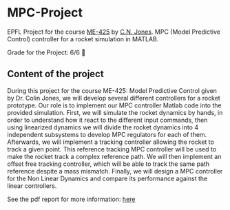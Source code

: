 # MPC-Project
EPFL Project for the course [ME-425](https://edu.epfl.ch/coursebook/fr/model-predictive-control-ME-425) by [C.N. Jones](https://people.epfl.ch/colin.jones?lang=fr).
MPC (Model Predictive Control) controller for a rocket simulation in MATLAB.

Grade for the Project: 6/6 🥳

## Content of the project
During this project for the course ME-425: Model Predictive Control given by Dr. Colin Jones, we
will develop several different controllers for a rocket prototype. Our role is to implement our MPC
controller Matlab code into the provided simulation. First, we will simulate the rocket dynamics by
hands, in order to understand how it react to the different input commands, then using linearized
dynamics we will divide the rocket dynamics into 4 independent subsystems to develop MPC regulators
for each of them. Afterwards, we will implement a tracking controller allowing the rocket to
track a given point. This reference tracking MPC controller will be used to make the rocket track a
complex reference path. We will then implement an offset free tracking controller, which will be able
to track the same path reference despite a mass mismatch. Finally, we will design a MPC controller
for the Non Linear Dynamics and compare its performance against the linear controllers.

See the pdf report for more information: [here](MPC_Project_Group46_Report.pdf)
